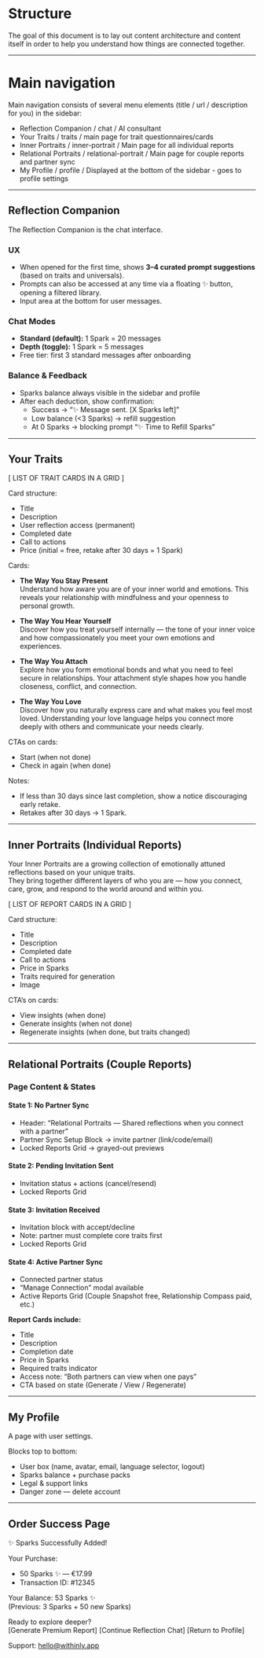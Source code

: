 # Structure

The goal of this document is to lay out content architecture and content itself in order to help you understand how things are connected together.

---

# Main navigation

Main navigation consists of several menu elements (title / url / description for you) in the sidebar:

- Reflection Companion / chat / AI consultant
- Your Traits / traits / main page for trait questionnaires/cards
- Inner Portraits / inner-portrait / Main page for all individual reports
- Relational Portraits / relational-portrait / Main page for couple reports and partner sync
- My Profile / profile / Displayed at the bottom of the sidebar - goes to profile settings

---

## Reflection Companion

The Reflection Companion is the chat interface.

### UX

- When opened for the first time, shows **3–4 curated prompt suggestions** (based on traits and universals).
- Prompts can also be accessed at any time via a floating ✨ button, opening a filtered library.
- Input area at the bottom for user messages.

### Chat Modes

- **Standard (default):** 1 Spark = 20 messages
- **Depth (toggle):** 1 Spark = 5 messages
- Free tier: first 3 standard messages after onboarding

### Balance & Feedback

- Sparks balance always visible in the sidebar and profile
- After each deduction, show confirmation:
  - Success → “✨ Message sent. [X Sparks left]”
  - Low balance (<3 Sparks) → refill suggestion
  - At 0 Sparks → blocking prompt “✨ Time to Refill Sparks”

---

## Your Traits

[ LIST OF TRAIT CARDS IN A GRID ]

Card structure:

- Title
- Description
- User reflection access (permanent)
- Completed date
- Call to actions
- Price (initial = free, retake after 30 days = 1 Spark)

Cards:

- **The Way You Stay Present**  
  Understand how aware you are of your inner world and emotions. This reveals your relationship with mindfulness and your openness to personal growth.

- **The Way You Hear Yourself**  
  Discover how you treat yourself internally — the tone of your inner voice and how compassionately you meet your own emotions and experiences.

- **The Way You Attach**  
  Explore how you form emotional bonds and what you need to feel secure in relationships. Your attachment style shapes how you handle closeness, conflict, and connection.

- **The Way You Love**  
  Discover how you naturally express care and what makes you feel most loved. Understanding your love language helps you connect more deeply with others and communicate your needs clearly.

CTAs on cards:

- Start (when not done)
- Check in again (when done)

Notes:

- If less than 30 days since last completion, show a notice discouraging early retake.
- Retakes after 30 days → 1 Spark.

---

## Inner Portraits (Individual Reports)

Your Inner Portraits are a growing collection of emotionally attuned reflections based on your unique traits.  
They bring together different layers of who you are — how you connect, care, grow, and respond to the world around and within you.

[ LIST OF REPORT CARDS IN A GRID ]

Card structure:

- Title
- Description
- Completed date
- Call to actions
- Price in Sparks
- Traits required for generation
- Image

CTA’s on cards:

- View insights (when done)
- Generate insights (when not done)
- Regenerate insights (when done, but traits changed)

---

## Relational Portraits (Couple Reports)

### Page Content & States

#### State 1: No Partner Sync

- Header: “Relational Portraits — Shared reflections when you connect with a partner”
- Partner Sync Setup Block → invite partner (link/code/email)
- Locked Reports Grid → grayed-out previews

#### State 2: Pending Invitation Sent

- Invitation status + actions (cancel/resend)
- Locked Reports Grid

#### State 3: Invitation Received

- Invitation block with accept/decline
- Note: partner must complete core traits first
- Locked Reports Grid

#### State 4: Active Partner Sync

- Connected partner status
- “Manage Connection” modal available
- Active Reports Grid (Couple Snapshot free, Relationship Compass paid, etc.)

**Report Cards include:**

- Title
- Description
- Completion date
- Price in Sparks
- Required traits indicator
- Access note: “Both partners can view when one pays”
- CTA based on state (Generate / View / Regenerate)

---

## My Profile

A page with user settings.

Blocks top to bottom:

- User box (name, avatar, email, language selector, logout)
- Sparks balance + purchase packs
- Legal & support links
- Danger zone — delete account

---

## Order Success Page

✨ Sparks Successfully Added!

Your Purchase:

- 50 Sparks ✨ — €17.99
- Transaction ID: #12345

Your Balance: 53 Sparks ✨  
(Previous: 3 Sparks + 50 new Sparks)

Ready to explore deeper?  
[Generate Premium Report] [Continue Reflection Chat] [Return to Profile]

Support: hello@withinly.app
